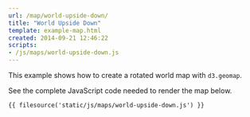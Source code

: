 ```yaml
---
url: /map/world-upside-down/
title: "World Upside Down"
template: example-map.html
created: 2014-09-21 12:46:22
scripts:
- /js/maps/world-upside-down.js
---
```

This example shows how to create a rotated world map with `d3.geomap`.

See the complete JavaScript code needed to render the map below.

    {{ filesource('static/js/maps/world-upside-down.js') }}

